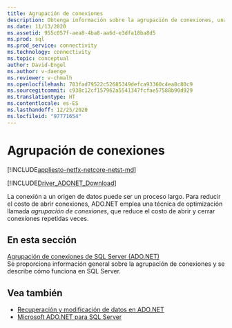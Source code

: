 ```yaml
---
title: Agrupación de conexiones
description: Obtenga información sobre la agrupación de conexiones, una técnica de optimización que ADO.NET usa para minimizar el costo de abrir conexiones a orígenes de datos.
ms.date: 11/13/2020
ms.assetid: 955c057f-aea8-4ba8-aa6d-e3dfa18ba8d5
ms.prod: sql
ms.prod_service: connectivity
ms.technology: connectivity
ms.topic: conceptual
author: David-Engel
ms.author: v-daenge
ms.reviewer: v-chmalh
ms.openlocfilehash: 783fad79522c52685349defca93360c4ea8c80c9
ms.sourcegitcommit: c938c12cf157962a5541347fcfae57588b90d929
ms.translationtype: HT
ms.contentlocale: es-ES
ms.lasthandoff: 12/25/2020
ms.locfileid: "97771654"
---
```

# <a name="connection-pooling"></a>Agrupación de conexiones

[!INCLUDE[appliesto-netfx-netcore-netst-md](../../includes/appliesto-netfx-netcore-netst-md.md)]

[!INCLUDE[Driver_ADONET_Download](../../includes/driver_adonet_download.md)]

La conexión a un origen de datos puede ser un proceso largo. Para reducir el costo de abrir conexiones, ADO.NET emplea una técnica de optimización llamada *agrupación de conexiones*, que reduce el costo de abrir y cerrar conexiones repetidas veces.

## <a name="in-this-section"></a>En esta sección  

[Agrupación de conexiones de SQL Server (ADO.NET)](sql-server-connection-pooling.md)  
Se proporciona información general sobre la agrupación de conexiones y se describe cómo funciona en SQL Server.

## <a name="see-also"></a>Vea también

- [Recuperación y modificación de datos en ADO.NET](retrieving-modifying-data.md)
- [Microsoft ADO.NET para SQL Server](microsoft-ado-net-sql-server.md)
